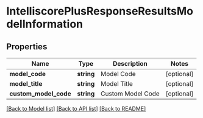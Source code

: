 # IntelliscorePlusResponseResultsModelInformation

## Properties
Name | Type | Description | Notes
------------ | ------------- | ------------- | -------------
**model_code** | **string** | Model Code | [optional] 
**model_title** | **string** | Model Title | [optional] 
**custom_model_code** | **string** | Custom Model Code | [optional] 

[[Back to Model list]](../README.md#documentation-for-models) [[Back to API list]](../README.md#documentation-for-api-endpoints) [[Back to README]](../README.md)


